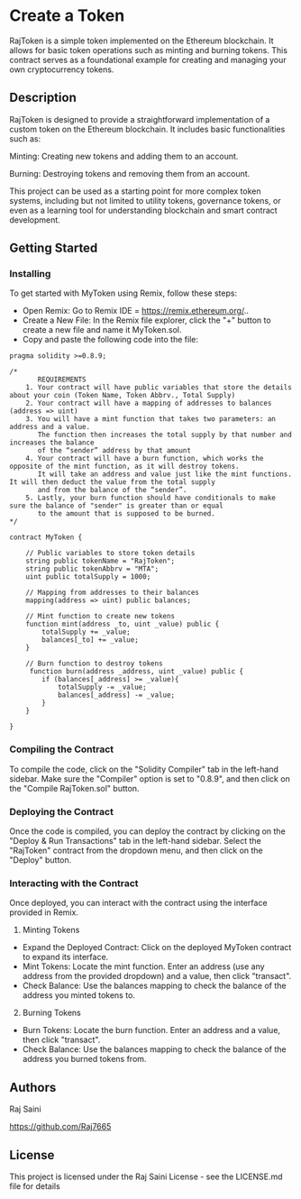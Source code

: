 # Create a Token

RajToken is a simple token implemented on the Ethereum blockchain. It allows for basic token operations such as minting and burning tokens. This contract serves as a foundational example for creating and managing your own cryptocurrency tokens.

## Description

RajToken is designed to provide a straightforward implementation of a custom token on the Ethereum blockchain. It includes basic functionalities such as:

Minting: Creating new tokens and adding them to an account.

Burning: Destroying tokens and removing them from an account.

This project can be used as a starting point for more complex token systems, including but not limited to utility tokens, governance tokens, or even as a learning tool for understanding blockchain and smart contract development.

## Getting Started


### Installing

To get started with MyToken using Remix, follow these steps:

* Open Remix: Go to Remix IDE = https://remix.ethereum.org/..
* Create a New File: In the Remix file explorer, click the "+" button to create a new file and name it MyToken.sol.
* Copy and paste the following code into the file:

```// SPDX-License-Identifier: MIT
pragma solidity >=0.8.9;

/*
       REQUIREMENTS
    1. Your contract will have public variables that store the details about your coin (Token Name, Token Abbrv., Total Supply)
    2. Your contract will have a mapping of addresses to balances (address => uint)
    3. You will have a mint function that takes two parameters: an address and a value. 
       The function then increases the total supply by that number and increases the balance 
       of the “sender” address by that amount
    4. Your contract will have a burn function, which works the opposite of the mint function, as it will destroy tokens. 
       It will take an address and value just like the mint functions. It will then deduct the value from the total supply 
       and from the balance of the “sender”.
    5. Lastly, your burn function should have conditionals to make sure the balance of "sender" is greater than or equal 
       to the amount that is supposed to be burned.
*/

contract MyToken {

    // Public variables to store token details
    string public tokenName = "RajToken";
    string public tokenAbbrv = "MTA";
    uint public totalSupply = 1000;

    // Mapping from addresses to their balances
    mapping(address => uint) public balances;

    // Mint function to create new tokens
    function mint(address _to, uint _value) public {
        totalSupply += _value;
        balances[_to] += _value;
    }

    // Burn function to destroy tokens
     function burn(address _address, uint _value) public {
        if (balances[_address] >= _value){
            totalSupply -= _value;
            balances[_address] -= _value;
        }
    }

}
```
### Compiling the Contract

To compile the code, click on the "Solidity Compiler" tab in the left-hand sidebar. Make sure the "Compiler" option is set to "0.8.9", and then click on the "Compile RajToken.sol" button.

### Deploying the Contract

Once the code is compiled, you can deploy the contract by clicking on the "Deploy & Run Transactions" tab in the left-hand sidebar. Select the "RajToken" contract from the dropdown menu, and then click on the "Deploy" button.

### Interacting with the Contract

Once deployed, you can interact with the contract using the interface provided in Remix.

1. Minting Tokens

* Expand the Deployed Contract: Click on the deployed MyToken contract to expand its interface.
* Mint Tokens: Locate the mint function. Enter an address (use any address from the provided dropdown) and a value, then click "transact".
* Check Balance: Use the balances mapping to check the balance of the address you minted tokens to.

2. Burning Tokens

* Burn Tokens: Locate the burn function. Enter an address and a value, then click "transact".
* Check Balance: Use the balances mapping to check the balance of the address you burned tokens from.

## Authors

Raj Saini

https://github.com/Raj7665




## License

This project is licensed under the Raj Saini License - see the LICENSE.md file for details
